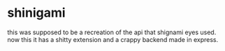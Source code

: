 # shinigami
this was supposed to be a recreation of the api that shignami eyes used. now this it has a shitty extension and a crappy backend made in express.
